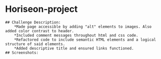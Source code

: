 # Horiseon-project
    ## Challenge Description:
        *Made page accessible by adding "alt" elements to images. Also added color contrast to header.
        *Included comment messages throughout html and css code.
        *Refactored code to include semantic HTML elements and a logical structure of said elements.
        *Added descriptive title and ensured links functioned.
    ## Screenshots: